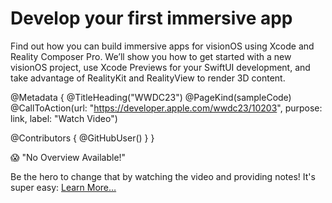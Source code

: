 # Develop your first immersive app

Find out how you can build immersive apps for visionOS using Xcode and Reality Composer Pro. We’ll show you how to get started with a new visionOS project, use Xcode Previews for your SwiftUI development, and take advantage of RealityKit and RealityView to render 3D content. 

@Metadata {
   @TitleHeading("WWDC23")
   @PageKind(sampleCode)
   @CallToAction(url: "https://developer.apple.com/wwdc23/10203", purpose: link, label: "Watch Video")

   @Contributors {
      @GitHubUser(<replace this with your GitHub handle>)
   }
}

😱 "No Overview Available!"

Be the hero to change that by watching the video and providing notes! It's super easy:
 [Learn More…](https://wwdcnotes.github.io/WWDCNotes/documentation/wwdcnotes/contributing)
